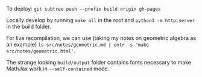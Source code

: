 To deploy: `git subtree push --prefix build origin gh-pages`

Locally develop by running `make all` in the root and `python3 -m http.server` in the build folder.

For live recompilation, we can use (taking my notes on geometric algebra as an example) `ls src/notes/geometric.md | entr -s 'make src/notes/geometric.html'`.

The strange looking `build/output` folder contains fonts necessary to make MathJax work in `--self-contained` mode. 